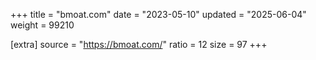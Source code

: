 +++
title = "bmoat.com"
date = "2023-05-10"
updated = "2025-06-04"
weight = 99210

[extra]
source = "https://bmoat.com/"
ratio = 12
size = 97
+++

